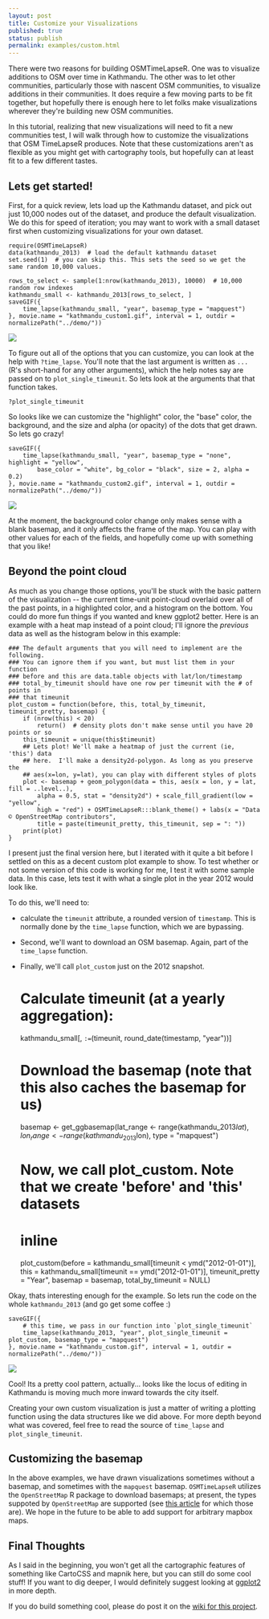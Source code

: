 ```yaml
---
layout: post
title: Customize your Visualizations
published: true
status: publish
permalink: examples/custom.html
---
```

 
There were two reasons for building OSMTimeLapseR. One was to visualize additions to OSM over time in Kathmandu. The other was to let other communities, particularly those with nascent OSM communities, to visualize additions in their communities. It does require a few moving parts to be fit together, but hopefully there is enough here to let folks make visualizations wherever they're building new OSM communities. 
 
In this tutorial, realizing that new visualizations will need to fit a new communities test, I will walk through how to customize the visualizations that OSM TimeLapseR produces. Note that these customizations aren't as flexible as you might get with cartography tools, but hopefully can at least fit to a few different tastes. 
 
Lets get started!
---
 
First, for a quick review, lets load up the Kathmandu dataset, and pick out just 10,000 nodes out of the dataset, and produce the default visualization. We do this for speed of iteration; you may want to work with a small dataset first when customizing visualizations for your own dataset.
 

    require(OSMTimeLapseR)
    data(kathmandu_2013)  # load the default kathmandu dataset
    set.seed(1)  # you can skip this. This sets the seed so we get the same random 10,000 values.
    
    rows_to_select <- sample(1:nrow(kathmandu_2013), 10000)  # 10,000 random row indexes
    kathmandu_small <- kathmandu_2013[rows_to_select, ]
    saveGIF({
        time_lapse(kathmandu_small, "year", basemap_type = "mapquest")
    }, movie.name = "kathmandu_custom1.gif", interval = 1, outdir = normalizePath("../demo/"))

![]({{site.baseurl}}/demo/kathmandu_custom1.gif)
 
To figure out all of the options that you can customize, you can look at the help with `?time_lapse`. You'll note that the last argument is written as `...` (R's short-hand for any other arguments), which the help notes say are passed on to `plot_single_timeunit`. So lets look at the arguments that that function takes.
 
```
?plot_single_timeunit
```
 
So looks like we can customize the "highlight" color, the "base" color, the background, and the size and alpha (or opacity) of the dots that get drawn. So lets go crazy!

    saveGIF({
        time_lapse(kathmandu_small, "year", basemap_type = "none", highlight = "yellow", 
            base_color = "white", bg_color = "black", size = 2, alpha = 0.2)
    }, movie.name = "kathmandu_custom2.gif", interval = 1, outdir = normalizePath("../demo/"))

![]({{site.baseurl}}/demo/kathmandu_custom2.gif)
 
At the moment, the background color change only makes sense with a blank basemap, and it only affects the frame of the map. You can play with other values for each of the fields, and hopefully come up with something that you like!
 
Beyond the point cloud
---
 
As much as you change those options, you'll be stuck with the basic pattern of the visualization -- the current time-unit point-cloud overlaid over all of the past points, in a highlighted color, and a histogram on the bottom. You could do more fun things if you wanted and knew ggplot2 better. Here is an example with a heat map instead of a point cloud; I'll ignore the *previous* data as well as the histogram below in this example:
 

    ### The default arguments that you will need to implement are the following.
    ### You can ignore them if you want, but must list them in your function
    ### before and this are data.table objects with lat/lon/timestamp
    ### total_by_timeunit should have one row per timeunit with the # of points in
    ### that timeunit
    plot_custom = function(before, this, total_by_timeunit, timeunit_pretty, basemap) {
        if (nrow(this) < 20) 
            return()  # density plots don't make sense until you have 20 points or so
        this_timeunit = unique(this$timeunit)
        ## Lets plot! We'll make a heatmap of just the current (ie, 'this') data
        ## here.  I'll make a density2d-polygon. As long as you preserve the
        ## aes(x=lon, y=lat), you can play with different styles of plots
        plot <- basemap + geom_polygon(data = this, aes(x = lon, y = lat, fill = ..level..), 
            alpha = 0.5, stat = "density2d") + scale_fill_gradient(low = "yellow", 
            high = "red") + OSMTimeLapseR:::blank_theme() + labs(x = "Data © OpenStreetMap contributors", 
            title = paste(timeunit_pretty, this_timeunit, sep = ": "))
        print(plot)
    }

 
I present just the final version here, but I iterated with it quite a bit before I settled on this as a decent custom plot example to show. To test whether or not some version of this code is working for me, I test it with some sample data. In this case, lets test it with what a single plot in the year 2012 would look like.
 
To do this, we'll need to:
  * calculate the `timeunit` attribute, a rounded version of `timestamp`. This is normally done by the `time_lapse` function, which we are bypassing.
  * Second, we'll want to download an OSM basemap. Again, part of the `time_lapse` function.
  * Finally, we'll call `plot_custom` just on the 2012 snapshot.
 

    # Calculate timeunit (at a yearly aggregation):
    kathmandu_small[, `:=`(timeunit, round_date(timestamp, "year"))]
    # Download the basemap (note that this also caches the basemap for us)
    basemap <- get_ggbasemap(lat_range <- range(kathmandu_2013$lat), lon_range <- range(kathmandu_2013$lon), 
        type = "mapquest")
    # Now, we call plot_custom. Note that we create 'before' and 'this' datasets
    # inline
    plot_custom(before = kathmandu_small[timeunit < ymd("2012-01-01")], this = kathmandu_small[timeunit == 
        ymd("2012-01-01")], timeunit_pretty = "Year", basemap = basemap, total_by_timeunit = NULL)

 
Okay, thats interesting enough for the example. So lets run the code on the whole `kathmandu_2013` (and go get some coffee :)
 

    saveGIF({
        # this time, we pass in our function into `plot_single_timeunit`
        time_lapse(kathmandu_2013, "year", plot_single_timeunit = plot_custom, basemap_type = "mapquest")
    }, movie.name = "kathmandu_custom.gif", interval = 1, outdir = normalizePath("../demo/"))

![]({{site.baseurl}}/demo/kathmandu_custom.gif)
 
Cool! Its a pretty cool pattern, actually... looks like the locus of editing in Kathmandu is moving much more inward towards the city itself. 
 
Creating your own custom visualization is just a matter of writing a plotting function using the data structures like we did above. For more depth beyond what was covered, feel free to read the source of `time_lapse` and `plot_single_timeunit`.
 
Customizing the basemap
---
In the above examples, we have drawn visualizations sometimes without a basemap, and sometimes with the `mapquest` basemap. `OSMTimeLapseR` utilizes the `OpenStreetMap` R package to download basemaps; at present, the types suppoted by `OpenStreetMap` are supported (see [this article](http://www.r-bloggers.com/the-openstreetmap-package-opens-up/) for which those are). We hope in the future to be able to add support for arbitrary mapbox maps.
 
Final Thoughts
---
As I said in the beginning, you won't get all the cartographic features of something like CartoCSS and mapnik here, but you can still do some cool stuff! If you want to dig deeper, I would definitely suggest looking at [ggplot2](http://ggplot2.org/) in more depth.
 
If you do build something cool, please do post it on the [wiki for this project](https://github.com/prabhasp/OSMTimeLapseR/wiki/).
